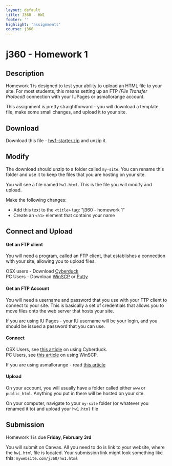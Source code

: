 ```yaml
---
layout: default
title: J360 - HW1
footer: ''
highlight: 'assignments'
course: j360
---
```

# j360 - Homework 1
## Description
Homework 1 is designed to test your ability to upload an HTML file to your site. For most students, this means setting up an FTP _(File Transfer Protocol)_ connection with your IUPages or asmallorange account.

This assignment is pretty straightforward - you will download a template file, make some small changes, and upload it to your site.

## Download
Download this file - [hw1-starter.zip](hw1-starter.zip) and unzip it.

## Modify
The download should unzip to a folder called `my-site`. You can rename this folder and use it to keep the files that you are hosting on your site.

You will see a file named `hw1.html`. This is the file you will modify and upload.

Make the following changes:

 * Add this text to the `<title>` tag: "j360 - homework 1"
 * Create an `<h1>` element that contains your name

## Connect and Upload

#### Get an FTP client
You will need a program, called an FTP client, that establishes a connection with your site, allowing you to upload files.

OSX users - Download [Cyberduck](https://cyberduck.io/)  
PC Users - Download [WinSCP](https://winscp.net/eng/download.php) or [Putty](http://www.putty.org/)

#### Get an FTP Account
You will need a username and password that you use with your FTP client to connect to your site. This is basically a set of credentials that allows you to move files onto the web server that hosts your site.

If you are using IU Pages - your IU username will be your login, and you should be issued a password that you can use.

#### Connect
OSX Users, see [this article](https://kb.iu.edu/d/akom) on using Cyberduck.  
PC Users, see [this article](https://kb.iu.edu/d/bfoc) on using WinSCP.

If you are using asmallorange - read [this article](https://kb.asmallorange.com/customer/en/portal/articles/1806237-create-an-ftp-account-in-cpanel)

#### Upload
On your account, you will usually have a folder called either `www` or `public_html`. Anything you put in there will be hosted on your site.

On your computer, navigate to your `my-site` folder (or whatever you renamed it to) and upload your `hw1.html` file


## Submission
Homework 1 is due __Friday, February 3rd__

You will submit on Canvas. All you need to do is link to your website, where the `hw1.html` file is located. Your submission link might look something like this: `mywebsite.com/j360/hw1.html`